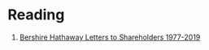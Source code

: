 # Reading
1. [Bershire Hathaway Letters to Shareholders 1977-2019](https://github.com/zhjermia/zhjermia.github.io/blob/master/Berskhire%20Letters%201977-2019.pdf)
